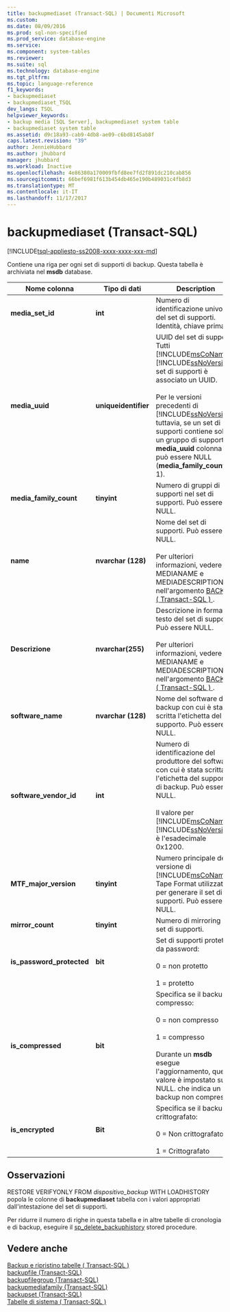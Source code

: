 ```yaml
---
title: backupmediaset (Transact-SQL) | Documenti Microsoft
ms.custom: 
ms.date: 08/09/2016
ms.prod: sql-non-specified
ms.prod_service: database-engine
ms.service: 
ms.component: system-tables
ms.reviewer: 
ms.suite: sql
ms.technology: database-engine
ms.tgt_pltfrm: 
ms.topic: language-reference
f1_keywords:
- backupmediaset
- backupmediaset_TSQL
dev_langs: TSQL
helpviewer_keywords:
- backup media [SQL Server], backupmediaset system table
- backupmediaset system table
ms.assetid: d9c18a93-cab9-4db8-ae09-c6bd8145ab8f
caps.latest.revision: "39"
author: JennieHubbard
ms.author: jhubbard
manager: jhubbard
ms.workload: Inactive
ms.openlocfilehash: 4e86380a170009fbfd8ee7fd2f891dc210cab856
ms.sourcegitcommit: 66bef6981f613b454db465e190b489031c4fb8d3
ms.translationtype: MT
ms.contentlocale: it-IT
ms.lasthandoff: 11/17/2017
---
```

# <a name="backupmediaset-transact-sql"></a>backupmediaset (Transact-SQL)
[!INCLUDE[tsql-appliesto-ss2008-xxxx-xxxx-xxx-md](../../includes/tsql-appliesto-ss2008-xxxx-xxxx-xxx-md.md)]

  Contiene una riga per ogni set di supporti di backup. Questa tabella è archiviata nel **msdb** database.  
 
  
|Nome colonna|Tipo di dati|Description|  
|-----------------|---------------|-----------------|  
|**media_set_id**|**int**|Numero di identificazione univoco del set di supporti. Identità, chiave primaria.|  
|**media_uuid**|**uniqueidentifier**|UUID del set di supporti. Tutti [!INCLUDE[msCoName](../../includes/msconame-md.md)] [!INCLUDE[ssNoVersion](../../includes/ssnoversion-md.md)] set di supporti è associato un UUID.<br /><br /> Per le versioni precedenti di [!INCLUDE[ssNoVersion](../../includes/ssnoversion-md.md)], tuttavia, se un set di supporti contiene solo un gruppo di supporti, il **media_uuid** colonna può essere NULL (**media_family_count** è 1).|  
|**media_family_count**|**tinyint**|Numero di gruppi di supporti nel set di supporti. Può essere NULL.|  
|**name**|**nvarchar (128)**|Nome del set di supporti. Può essere NULL.<br /><br /> Per ulteriori informazioni, vedere MEDIANAME e MEDIADESCRIPTION nell'argomento [BACKUP &#40; Transact-SQL &#41; ](../../t-sql/statements/backup-transact-sql.md).|  
|**Descrizione**|**nvarchar(255)**|Descrizione in formato testo del set di supporti. Può essere NULL.<br /><br /> Per ulteriori informazioni, vedere MEDIANAME e MEDIADESCRIPTION nell'argomento [BACKUP &#40; Transact-SQL &#41; ](../../t-sql/statements/backup-transact-sql.md).|  
|**software_name**|**nvarchar (128)**|Nome del software di backup con cui è stata scritta l'etichetta del supporto. Può essere NULL.|  
|**software_vendor_id**|**int**|Numero di identificazione del produttore del software con cui è stata scritta l'etichetta del supporto di backup. Può essere NULL.<br /><br /> Il valore per [!INCLUDE[msCoName](../../includes/msconame-md.md)] [!INCLUDE[ssNoVersion](../../includes/ssnoversion-md.md)] è l'esadecimale 0x1200.|  
|**MTF_major_version**|**tinyint**|Numero principale della versione di [!INCLUDE[msCoName](../../includes/msconame-md.md)] Tape Format utilizzata per generare il set di supporti. Può essere NULL.|  
|**mirror_count**|**tinyint**|Numero di mirroring nel set di supporti.|  
|**is_password_protected**|**bit**|Set di supporti protetto da password:<br /><br /> 0 = non protetto<br /><br /> 1 = protetto|  
|**is_compressed**|**bit**|Specifica se il backup è compresso:<br /><br /> 0 = non compresso<br /><br /> 1 = compresso<br /><br /> Durante un **msdb** esegue l'aggiornamento, questo valore è impostato su NULL. che indica un backup non compresso.|  
|**is_encrypted**|**Bit**|Specifica se il backup è crittografato:<br /><br /> 0 = Non crittografato<br /><br /> 1 = Crittografato|  
  
## <a name="remarks"></a>Osservazioni  
 RESTORE VERIFYONLY FROM *dispositivo_backup* WITH LOADHISTORY popola le colonne di **backupmediaset** tabella con i valori appropriati dall'intestazione del set di supporti.  
  
 Per ridurre il numero di righe in questa tabella e in altre tabelle di cronologia e di backup, eseguire il [sp_delete_backuphistory](../../relational-databases/system-stored-procedures/sp-delete-backuphistory-transact-sql.md) stored procedure.  
  
## <a name="see-also"></a>Vedere anche  
 [Backup e ripristino tabelle &#40; Transact-SQL &#41;](../../relational-databases/system-tables/backup-and-restore-tables-transact-sql.md)   
 [backupfile &#40;Transact-SQL&#41;](../../relational-databases/system-tables/backupfile-transact-sql.md)   
 [backupfilegroup &#40;Transact-SQL&#41;](../../relational-databases/system-tables/backupfilegroup-transact-sql.md)   
 [backupmediafamily &#40;Transact-SQL&#41;](../../relational-databases/system-tables/backupmediafamily-transact-sql.md)   
 [backupset &#40;Transact-SQL&#41;](../../relational-databases/system-tables/backupset-transact-sql.md)   
 [Tabelle di sistema &#40; Transact-SQL &#41;](../../relational-databases/system-tables/system-tables-transact-sql.md)  
  
  
